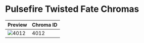 # Pulsefire Twisted Fate Chromas

| Preview | Chroma ID |
|---------|-----------|
| ![4012](https://raw.communitydragon.org/latest/plugins/rcp-be-lol-game-data/global/default/v1/champion-chroma-images/4/4012.png) | 4012 |